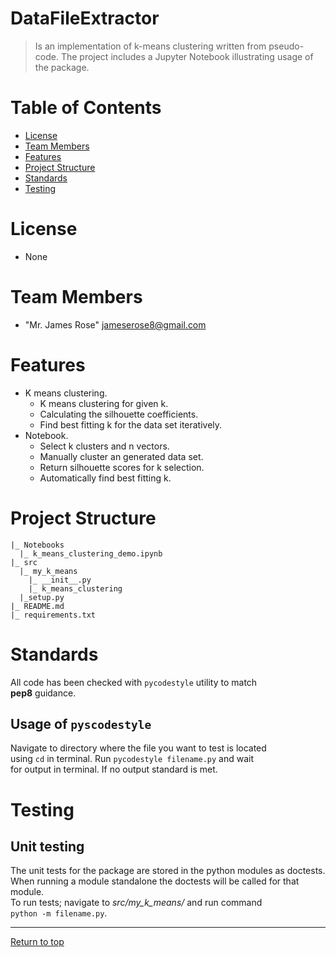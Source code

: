 # <a name="top-page"></a>DataFileExtractor
> Is an implementation of k-means clustering written
from pseudo-code. The project includes a Jupyter
Notebook illustrating usage of the package.

# Table of Contents
* [License](#license)
* [Team Members](#team-members)
* [Features](#features)
* [Project Structure](#structure)
* [Standards](#standards)
* [Testing](#testing)

# <a name="license"></a>License
* None

# <a name="team-members"></a>Team Members
* "Mr. James Rose" <jameserose8@gmail.com>

# <a name="features"></a>Features
* K means clustering.
    * K means clustering for given k.
    * Calculating the silhouette coefficients.
    * Find best fitting k for the data set iteratively.
* Notebook.
    * Select k clusters and n vectors.
    * Manually cluster an generated data set.
    * Return silhouette scores for k selection.
    * Automatically find best fitting k.


# <a name="structure"></a>Project Structure
```
|_ Notebooks
  |_ k_means_clustering_demo.ipynb 
|_ src  
  |_ my_k_means
    |_ __init__.py 
    |_ k_means_clustering  
  |_setup.py
|_ README.md
|_ requirements.txt
```

# <a name="standards"></a>Standards
All code has been checked with `pycodestyle` utility to match  
**pep8** guidance. 
## Usage of `pyscodestyle`
Navigate to directory where the file you want to test is located  
using `cd` in terminal. Run `pycodestyle filename.py` and wait  
for output in terminal. If no output standard is met.

# <a name="testing"></a>Testing
## Unit testing
The unit tests for the package are stored in the python modules
as doctests. When running a module standalone the doctests will
be called for that module.  
To run tests; navigate to *src/my_k_means/* and run command  
`python -m filename.py`.

-------
[Return to top](#top-page)